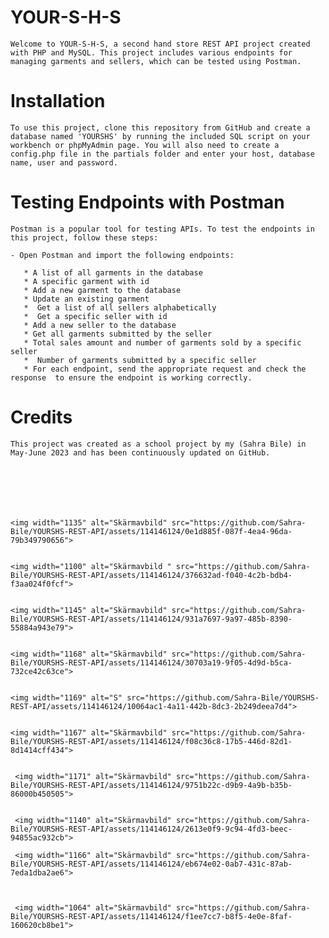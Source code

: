 # YOUR-S-H-S
    Welcome to YOUR-S-H-S, a second hand store REST API project created with PHP and MySQL. This project includes various endpoints for managing garments and sellers, which can be tested using Postman.

#  Installation
    To use this project, clone this repository from GitHub and create a database named 'YOURSHS' by running the included SQL script on your workbench or phpMyAdmin page. You will also need to create a config.php file in the partials folder and enter your host, database name, user and password.

#  Testing Endpoints with Postman
    Postman is a popular tool for testing APIs. To test the endpoints in this project, follow these steps:

    - Open Postman and import the following endpoints:

       * A list of all garments in the database
       * A specific garment with id
       * Add a new garment to the database
       * Update an existing garment
       *  Get a list of all sellers alphabetically
       *  Get a specific seller with id
       * Add a new seller to the database
       * Get all garments submitted by the seller
       * Total sales amount and number of garments sold by a specific seller
       *  Number of garments submitted by a specific seller
       * For each endpoint, send the appropriate request and check the response  to ensure the endpoint is working correctly.


  
# Credits
    This project was created as a school project by my (Sahra Bile) in May-June 2023 and has been continuously updated on GitHub.






   
    <img width="1135" alt="Skärmavbild" src="https://github.com/Sahra-Bile/YOURSHS-REST-API/assets/114146124/0e1d885f-087f-4ea4-96da-79b349790656">

   
    <img width="1100" alt="Skärmavbild " src="https://github.com/Sahra-Bile/YOURSHS-REST-API/assets/114146124/376632ad-f040-4c2b-bdb4-f3aa024f0fcf">

  
    <img width="1145" alt="Skärmavbild" src="https://github.com/Sahra-Bile/YOURSHS-REST-API/assets/114146124/931a7697-9a97-485b-8390-55884a943e79">


    <img width="1168" alt="Skärmavbild" src="https://github.com/Sahra-Bile/YOURSHS-REST-API/assets/114146124/30703a19-9f05-4d9d-b5ca-732ce42c63ce">


    <img width="1169" alt="S" src="https://github.com/Sahra-Bile/YOURSHS-REST-API/assets/114146124/10064ac1-4a11-442b-8dc3-2b249deea7d4">

    
    <img width="1167" alt="Skärmavbild" src="https://github.com/Sahra-Bile/YOURSHS-REST-API/assets/114146124/f08c36c8-17b5-446d-82d1-8d1414cff434">
    
   
     <img width="1171" alt="Skärmavbild" src="https://github.com/Sahra-Bile/YOURSHS-REST-API/assets/114146124/9751b22c-d9b9-4a9b-b35b-86000b450505">

    
     <img width="1140" alt="Skärmavbild" src="https://github.com/Sahra-Bile/YOURSHS-REST-API/assets/114146124/2613e0f9-9c94-4fd3-beec-94855ac932cb">

     <img width="1166" alt="Skärmavbild" src="https://github.com/Sahra-Bile/YOURSHS-REST-API/assets/114146124/eb674e02-0ab7-431c-87ab-7eda1dba2ae6">


  
     <img width="1064" alt="Skärmavbild" src="https://github.com/Sahra-Bile/YOURSHS-REST-API/assets/114146124/f1ee7cc7-b8f5-4e0e-8faf-160620cb8be1">







    
















